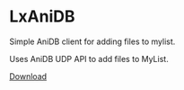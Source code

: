 # LxAniDB
Simple AniDB client for adding files to mylist.

Uses AniDB UDP API to add files to MyList.

[Download](https://github.com/Luch00/LxAniDB/raw/master/Release/LxAniDB.exe)
